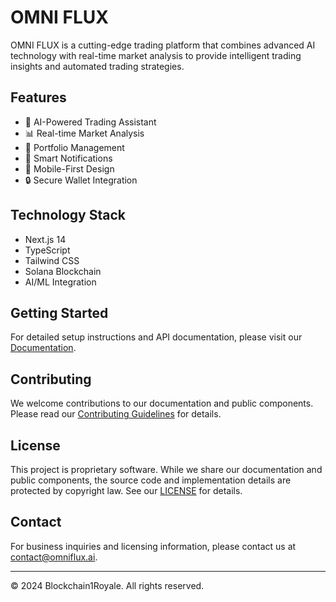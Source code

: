 # OMNI FLUX

OMNI FLUX is a cutting-edge trading platform that combines advanced AI technology with real-time market analysis to provide intelligent trading insights and automated trading strategies.

## Features

- 🤖 AI-Powered Trading Assistant
- 📊 Real-time Market Analysis
- 💼 Portfolio Management
- 🔔 Smart Notifications
- 📱 Mobile-First Design
- 🔒 Secure Wallet Integration

## Technology Stack

- Next.js 14
- TypeScript
- Tailwind CSS
- Solana Blockchain
- AI/ML Integration

## Getting Started

For detailed setup instructions and API documentation, please visit our [Documentation](https://docs.omniflux.ai).

## Contributing

We welcome contributions to our documentation and public components. Please read our [Contributing Guidelines](CONTRIBUTING.md) for details.

## License

This project is proprietary software. While we share our documentation and public components, the source code and implementation details are protected by copyright law. See our [LICENSE](LICENSE) for details.

## Contact

For business inquiries and licensing information, please contact us at [contact@omniflux.ai](mailto:contact@omniflux.ai).

---

© 2024 Blockchain1Royale. All rights reserved. 